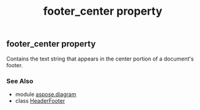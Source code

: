 ﻿---
title: footer_center property
second_title: Aspose.Diagram for Python via .NET API References
description: 
type: docs
weight: 30
url: /python-net/aspose.diagram/headerfooter/footer_center/
is_root: false
---

## footer_center property


Contains the text string that appears in the center portion of a document's footer.

### See Also
* module [aspose.diagram](../../)
* class [HeaderFooter](/diagram/python-net/aspose.diagram/headerfooter)

